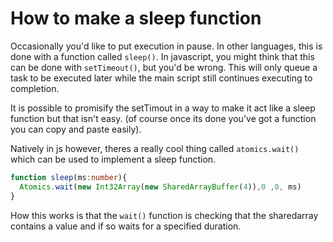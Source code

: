 # How to make a sleep function

Occasionally you'd like to put execution in pause. In other languages, this is done with a function called `sleep()`. In javascript, you might think that this can be done with `setTimeout()`, but you'd be wrong. This will only queue a task to be executed later while the main script still continues executing to completion.

It is possible to promisify the setTimout in a way to make it act like a sleep function but that isn't easy. (of course once its done you've got a function you can copy and paste easily).

Natively in js  however, theres a really cool thing called `atomics.wait()` which can be used to implement a sleep function.

```ts
function sleep(ms:number){
  Atomics.wait(new Int32Array(new SharedArrayBuffer(4)),0 ,0, ms)
}
```

How this works is that the `wait()` function is checking that the sharedarray contains a value and if so waits for a specified duration.
